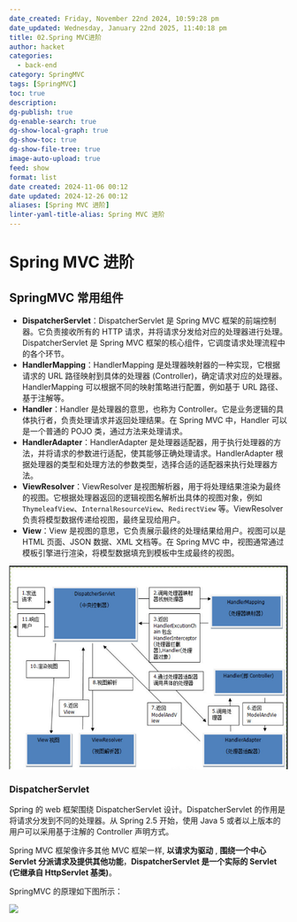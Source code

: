 ```yaml
---
date_created: Friday, November 22nd 2024, 10:59:28 pm
date_updated: Wednesday, January 22nd 2025, 11:40:18 pm
title: 02.Spring MVC进阶
author: hacket
categories:
  - back-end
category: SpringMVC
tags: [SpringMVC]
toc: true
description: 
dg-publish: true
dg-enable-search: true
dg-show-local-graph: true
dg-show-toc: true
dg-show-file-tree: true
image-auto-upload: true
feed: show
format: list
date created: 2024-11-06 00:12
date updated: 2024-12-26 00:12
aliases: [Spring MVC 进阶]
linter-yaml-title-alias: Spring MVC 进阶
---
```


# Spring MVC 进阶

## SpringMVC 常用组件

- **DispatcherServlet**：DispatcherServlet 是 Spring MVC 框架的前端控制器。它负责接收所有的 HTTP 请求，并将请求分发给对应的处理器进行处理。DispatcherServlet 是 Spring MVC 框架的核心组件，它调度请求处理流程中的各个环节。
- **HandlerMapping**：HandlerMapping 是处理器映射器的一种实现，它根据请求的 URL 路径映射到具体的处理器 (Controller)，确定请求对应的处理器。HandlerMapping 可以根据不同的映射策略进行配置，例如基于 URL 路径、基于注解等。
- **Handler**：Handler 是处理器的意思，也称为 Controller。它是业务逻辑的具体执行者，负责处理请求并返回处理结果。在 Spring MVC 中，Handler 可以是一个普通的 POJO 类，通过方法来处理请求。
- **HandlerAdapter**：HandlerAdapter 是处理器适配器，用于执行处理器的方法，并将请求的参数进行适配，使其能够正确处理请求。HandlerAdapter 根据处理器的类型和处理方法的参数类型，选择合适的适配器来执行处理器方法。
- **ViewResolver**：ViewResolver 是视图解析器，用于将处理结果渲染为最终的视图。它根据处理器返回的逻辑视图名解析出具体的视图对象，例如 `ThymeleafView`、`InternalResourceView`、`RedirectView` 等。ViewResolver 负责将模型数据传递给视图，最终呈现给用户。
- **View**：View 是视图的意思，它负责展示最终的处理结果给用户。视图可以是 HTML 页面、JSON 数据、XML 文档等。在 Spring MVC 中，视图通常通过模板引擎进行渲染，将模型数据填充到模板中生成最终的视图。

![](https://raw.githubusercontent.com/hacket/ObsidianOSS/master/obsidian/20241119195938.png)

### DispatcherServlet

Spring 的 web 框架围绕 DispatcherServlet 设计。DispatcherServlet 的作用是将请求分发到不同的处理器。从 Spring 2.5 开始，使用 Java 5 或者以上版本的用户可以采用基于注解的 Controller 声明方式。

Spring MVC 框架像许多其他 MVC 框架一样, **以请求为驱动** , **围绕一个中心 Servlet 分派请求及提供其他功能**，**DispatcherServlet 是一个实际的 Servlet (它继承自 HttpServlet 基类)**。

SpringMVC 的原理如下图所示：

![](https://docs.spring.io/spring-framework/docs/3.2.x/spring-framework-reference/html/images/mvc.png)
